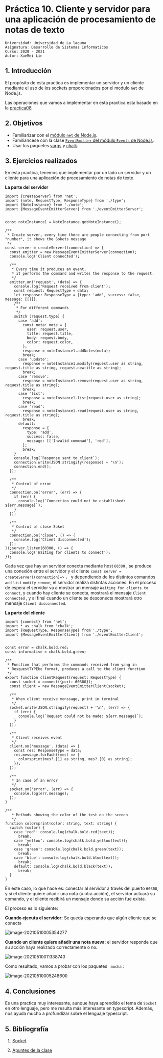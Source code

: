 # Práctica 10. Cliente y servidor para una aplicación de procesamiento de notas de texto

```
Universidad: Universidad de La laguna
Asignatura: Desarrollo de Sistemas Informaticos
Curso: 2020 - 2021
Autor: XueMei Lin
```

## 1. Introducción

El propósito de esta practica es implementar un servidor y un cliente mediante el uso de los sockets proporcionados por el modulo `net` de Node.js.

Las operaciones que vamos a implementar en esta practica esta basado en la [practica08](https://ull-esit-inf-dsi-2021.github.io/ull-esit-inf-dsi-20-21-prct08-filesystem-notes-app-XueMei-L/)

## 2. Objetivos

- Familiarizar con el [módulo `net` de Node.js](https://nodejs.org/dist/latest-v16.x/docs/api/net.html).
- Familiarícese con la clase [`EventEmitter` del módulo `Events` de Node.js](https://nodejs.org/dist/latest-v16.x/docs/api/events.html#events_class_eventemitter).
- Usar los paquetes [yargs](https://www.npmjs.com/package/yargs) y [chalk](https://www.npmjs.com/package/chalk).

## 3. Ejercicios realizados
En esta practica, tenemos que implementar por un lado un servidor y un cliente para una aplicación de procesamiento de notas de texto.

**La parte del servidor**

```
import {createServer} from 'net';
import {note, RequestType, ResponseType} from './type';
import {NoteInstance} from './note';
import {MessageEventEmitterServer} from './eventEmitterServer';


const noteInstance1 = NoteInstance.getNoteInstance();

/**
 * Create server, every time there are people connecting from port "number", it shows the Sokets message
 */
const server = createServer((connection) => {
  const emitter = new MessageEventEmitterServer(connection);
  console.log('Client connected');

  /**
   * Every time it produces an event, 
   * it performs the command and writes the response to the request.
   */
  emitter.on('request', (data) => {
    console.log('Request received from client');
    const request: RequestType = data;
    let response: ResponseType = {type: 'add', success: false, message: [[]]};
    /**
     * For different commands
     */
    switch (request.type) {
      case 'add':
        const nota: note = {
          user: request.user,
          title: request.title,
          body: request.body,
          color: request.color,
        };
        response = noteInstance1.addNotes(nota);
        break;
      case 'update':
        response = noteInstance1.modify(request.user as string, request.title as string, request.newtitle as string);
        break;
      case 'remove':
        response = noteInstance1.remove(request.user as string, request.title as string);
        break;
      case 'list':
        response = noteInstance1.list(request.user as string);
        break;
      case 'read':
        response = noteInstance1.read(request.user as string, request.title as string);
        break;
      default:
        response = {
          type: 'add',
          success: false,
          message: [['Invalid commnad'], 'red'],
        };
        break;
    }
    console.log(`Response sent to client`);
    connection.write(JSON.stringify(response) + '\n');
    connection.end();
  });

  /**
   * Control of error
   */
  connection.on('error', (err) => {
    if (err) {
      console.log(`Connection could not be established: ${err.message}`);
    }
  });

  /**
   * Control of close Soket
   */
  connection.on('close', () => {
    console.log('Client disconnected');
  });
});server.listen(60300, () => {
  console.log('Waiting for clients to connect');
});
```

Cada vez que hay un servidor conecta mediante host `60300` , se produce una conexión entre el servidor y el cliente `const server = createServer((connection)=>` ， y dependiendo de los distintos comandos `add` `list` `modify` `remove`, el servidor realiza distintas acciones. En el proceso de espera el servidor va a mostrar un mensaje `Waiting for clients to connect`, y cuando hay cliente se conecta, mostrará el mensaje `Client connected` , y al final cuando un cliente se desconecta mostrará otro mensaje `Client disconnected`.

**La parte del cliente**

```
import {connect} from 'net';
import * as chalk from 'chalk';
import {RequestType, ResponseType} from './type';
import {MessageEventEmitterClient} from './eventEmitterClient';


const error = chalk.bold.red;
const informative = chalk.bold.green;

/**
 * Function that performs the commands received from yang in 
 * ResquestTYPEbe format, produces a call to the client function
 */
export function clientRequest(request: RequestType) {
  const socket = connect({port: 60300});
  const client = new MessageEventEmitterClient(socket);

  /**
   * When client receive menssage, print in terminal
   */
  socket.write(JSON.stringify(request) + '\n', (err) => {
    if (err) {
      console.log(`Request could not be made: ${err.message}`);
    }
  });

  /**
   * Client receives event
   */
  client.on('message', (data) => {
    const res: ResponseType = data;
    res.message.forEach((mes) => {
      colorsprint(mes?.[1] as string, mes?.[0] as string);
    });
  });

  /**
   * In case of an error
   */
  socket.on('error', (err) => {
    console.log(err.message);
  });
}

/**
   * Methods showing the color of the test on the screen
   */
function colorsprint(color: string, text: string) {
  switch (color) {
    case 'red': console.log(chalk.bold.red(text));
      break;
    case 'yellow': console.log(chalk.bold.yellow(text));
      break;
    case 'green': console.log(chalk.bold.green(text));
      break;
    case 'blue': console.log(chalk.bold.blue(text));
      break;
    default: console.log(chalk.bold.black(text));
      break;
  }
}
```

En este caso, lo que hace es: conectar al servidor a través del puerto `60300`, y si el cliente quiere añadir una nota (u otra acción), el servidor actuará su comando, y el cliente recibirá un mensaje donde su acción fue exista. 

El proceso es lo siguiente:

**Cuando ejecuta el servidor:** Se queda esperando que algún cliente que se conecta

![image-20210510005354277](imagenes/image-20210510005354277.png)

**Cuando un cliente quiere añadir una nota nueva**: el servidor responde que su acción haya realizado correctamente o no.

![image-20210510011338743](imagenes/image-20210510011338743.png)



Como resultado, vamos a probar con los paquetes ` mocha` :

![image-20210510005248600](imagenes/image-20210510005248600.png)



## 4. Conclusiones

Es una practica muy interesante, aunque haya aprendido el tema de `Socket` en otro lenguaje, pero me resulta más interesante en typescript. Además, nos ayuda mucho a profundizar sobre el lenguaje typescript.

## 5. Bibliografía

1. [Socket](https://tutorialedge.net/typescript/typescript-socket-io-tutorial/)

2. [Apuntes de la clase](https://ull-esit-inf-dsi-2021.github.io/nodejs-theory/nodejs-sockets.html)

